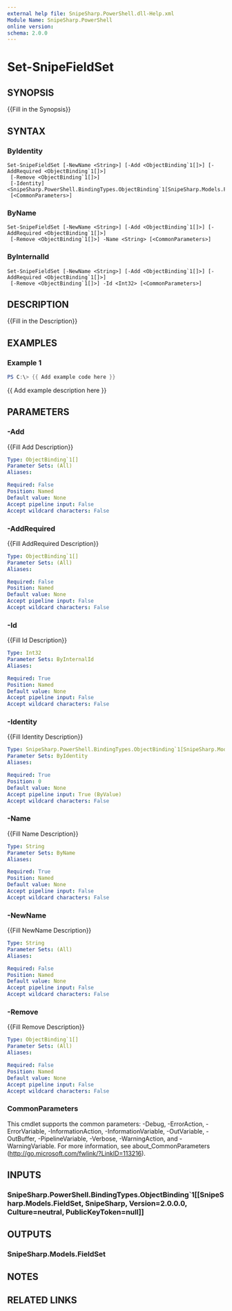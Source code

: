 ```yaml
---
external help file: SnipeSharp.PowerShell.dll-Help.xml
Module Name: SnipeSharp.PowerShell
online version:
schema: 2.0.0
---
```


# Set-SnipeFieldSet

## SYNOPSIS
{{Fill in the Synopsis}}

## SYNTAX

### ByIdentity
```
Set-SnipeFieldSet [-NewName <String>] [-Add <ObjectBinding`1[]>] [-AddRequired <ObjectBinding`1[]>]
 [-Remove <ObjectBinding`1[]>]
 [-Identity] <SnipeSharp.PowerShell.BindingTypes.ObjectBinding`1[SnipeSharp.Models.FieldSet]>
 [<CommonParameters>]
```

### ByName
```
Set-SnipeFieldSet [-NewName <String>] [-Add <ObjectBinding`1[]>] [-AddRequired <ObjectBinding`1[]>]
 [-Remove <ObjectBinding`1[]>] -Name <String> [<CommonParameters>]
```

### ByInternalId
```
Set-SnipeFieldSet [-NewName <String>] [-Add <ObjectBinding`1[]>] [-AddRequired <ObjectBinding`1[]>]
 [-Remove <ObjectBinding`1[]>] -Id <Int32> [<CommonParameters>]
```

## DESCRIPTION
{{Fill in the Description}}

## EXAMPLES

### Example 1
```powershell
PS C:\> {{ Add example code here }}
```

{{ Add example description here }}

## PARAMETERS

### -Add
{{Fill Add Description}}

```yaml
Type: ObjectBinding`1[]
Parameter Sets: (All)
Aliases:

Required: False
Position: Named
Default value: None
Accept pipeline input: False
Accept wildcard characters: False
```

### -AddRequired
{{Fill AddRequired Description}}

```yaml
Type: ObjectBinding`1[]
Parameter Sets: (All)
Aliases:

Required: False
Position: Named
Default value: None
Accept pipeline input: False
Accept wildcard characters: False
```

### -Id
{{Fill Id Description}}

```yaml
Type: Int32
Parameter Sets: ByInternalId
Aliases:

Required: True
Position: Named
Default value: None
Accept pipeline input: False
Accept wildcard characters: False
```

### -Identity
{{Fill Identity Description}}

```yaml
Type: SnipeSharp.PowerShell.BindingTypes.ObjectBinding`1[SnipeSharp.Models.FieldSet]
Parameter Sets: ByIdentity
Aliases:

Required: True
Position: 0
Default value: None
Accept pipeline input: True (ByValue)
Accept wildcard characters: False
```

### -Name
{{Fill Name Description}}

```yaml
Type: String
Parameter Sets: ByName
Aliases:

Required: True
Position: Named
Default value: None
Accept pipeline input: False
Accept wildcard characters: False
```

### -NewName
{{Fill NewName Description}}

```yaml
Type: String
Parameter Sets: (All)
Aliases:

Required: False
Position: Named
Default value: None
Accept pipeline input: False
Accept wildcard characters: False
```

### -Remove
{{Fill Remove Description}}

```yaml
Type: ObjectBinding`1[]
Parameter Sets: (All)
Aliases:

Required: False
Position: Named
Default value: None
Accept pipeline input: False
Accept wildcard characters: False
```

### CommonParameters
This cmdlet supports the common parameters: -Debug, -ErrorAction, -ErrorVariable, -InformationAction, -InformationVariable, -OutVariable, -OutBuffer, -PipelineVariable, -Verbose, -WarningAction, and -WarningVariable. For more information, see about_CommonParameters (http://go.microsoft.com/fwlink/?LinkID=113216).

## INPUTS

### SnipeSharp.PowerShell.BindingTypes.ObjectBinding`1[[SnipeSharp.Models.FieldSet, SnipeSharp, Version=2.0.0.0, Culture=neutral, PublicKeyToken=null]]

## OUTPUTS

### SnipeSharp.Models.FieldSet

## NOTES

## RELATED LINKS
